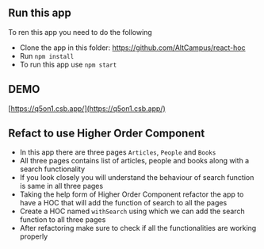 ## Run this app

To ren this app you need to do the following

- Clone the app in this folder: https://github.com/AltCampus/react-hoc
- Run `npm install`
- To run this app use `npm start`

## DEMO

[https://q5on1.csb.app/](https://q5on1.csb.app/)

## Refact to use Higher Order Component

- In this app there are three pages `Articles`, `People` and `Books`
- All three pages contains list of articles, people and books along with a search functionality
- If you look closely you will understand the behaviour of search function is same in all three pages
- Taking the help form of Higher Order Component refactor the app to have a HOC that will add the function of search to all the pages
- Create a HOC named `withSearch` using which we can add the search function to all three pages
- After refactoring make sure to check if all the functionalities are working properly
